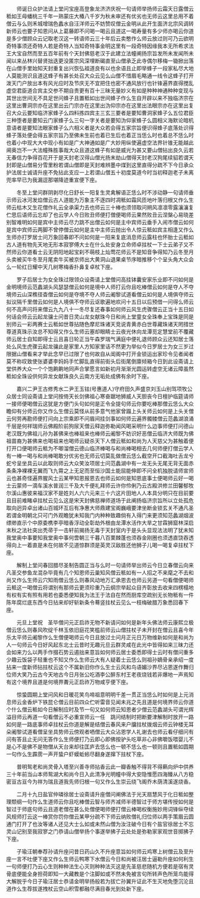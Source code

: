 <!-- { "loadSidebar": true } -->
　　师诞日众护法请上堂问宝座高登象龙济济庆祝一句请师举扬师云霜天日露僧云秪如王母蟠桃三千年一熟蒙庄大椿八千岁为秋未审还有优劣也无师云这里总用不着僧云与么则禾城增瑞色蠡水自汪洋师云不妨赞叹僧云金明从此开生面济北宗风调转新师云也要子知恩问从上葛藤即不问喝一喝云且道这一喝寿量有多少师亦喝云你道是多少僧顾众云记取老汉这一转语师云三十年后云卖憨作么师云放过则可乃云欲明奇特事须还奇特人若是奇特人当知奇特事金明这里有一段奇特因缘我本无所希求法王大宝自然而至五百年前有个天封佛慈老汉于此建立法幢阐扬宗旨发所未发闻所未闻以来丛林兴替贤拙迭更没匿宗风深埋断碣直至山僧承乏此寺偶尔移梅一锄掀出落在山僧手里始知天封重复出兴恢弘祖道良有以也余语且止即举蜂子一段家私尽大地人莫能测识且道这蜂子有甚长处召大众云见么山僧不惜眉毛略通一线令这蜂子打开泼天门户放出本有风光应时及节庆无不宜把住也密不通风放行也针锋遍界直得搅乱虚空君臣道合宾主交参不期自贵更有百十三昧无量妙义有如是种种神通种种变现与其世出世间无不具足世问蜂子且置秪如出世间蜂子作么生自开辟以来不独临济宗在这里出曹洞宗亦在这里出云门宗亦在这里出沩仰宗亦在这里出法眼宗亦在这里出复召大众云要知临济家蜂子么四料拣四宾主三玄三要者是要知曹洞家蜂子么五位君臣三种堕者是要知云门家蜂子么三句一字关者是要知沩仰家蜂子么圆相义海默论暗机意语者是要知法眼家蜂子么六相义者是大众若会得五家宗旨便识得蜂子底落处识得蜂子落处便会得五家宗旨乃至佛未生前也着已生后也着正当恁么时也着总不恁么时也着小中现大大中现小有如是广大神通如是广大妙用纵使遍虚空法界针锥无能越此阃奥岂不一大法幢殊胜事哉大众且道这蜂子有如是威光为甚又要山僧拈出良久云若无春信力争得百花开于是天封老汉得山僧光扬末劫山僧得天封老汉狗尾续貂若谓天封即是山僧易分雪里粉若谓山僧即是天封难辨墨中煤到这里直得分疏不下今日承众护法居士诚请升座不免拈此支应一上若谓山僧五十初度莫道今时当初释迦老子未离兜率早已为我漏逗那堪降迹重宣便下座。

　　冬至上堂问群阴剥尽化日舒长一阳复生灵禽解语正恁么时不涉动静一句请师垂示师云冰河发焰僧云古人道能为万象主不逐四时凋秪如霜风匝地叶落归根又作么生师云枯木又生花僧作礼云全承渠力去也师云三十棒也须领取问朔风凛凛零露瀼瀼复伫思后语师云忘却了也云学人今日败丑师便打僧便喝师云果然败丑云涅槃心易晓差别智难明如何是宾中主师云尽力跳不出僧云如何是主中宾师云垂手入闹市僧云如何是宾中宾师云两脚不曾停僧云如何是主中主师云抛出令人惊云秪如宾主相逢又作么生师亦打罗居士问万象回春即不问如何是一阳来复底消息师云露柱也怀胎士云秪如古人道有物先天地无形本寂寥傅大士在什么处安身立命师卓拄杖一下士云弟子又不然师云你道看士云无阴阳地起宝刹不萌枝上灿莺花师云不是知音争得知乃云冬至月头卖被买牛冬至月尾卖牛买被京师出大黄洞山退果桌节序暗推移个个呈头角大众会么一轮红日耀中天几树寒梅香扑鼻复卓杖下座。

　　罗子后居士为女全珠过限领众设斋请上堂僧问高挂钵囊安家乐业即不问如何是金明境师云范蠡湖头风瑟瑟僧云如何是境中人师打云你且吃棒僧云如何是夺人不夺境师云山深樵径杳僧云如何是夺境不夺人师云阇黎试道看僧云如何是人境俱夺师云拟议隔千里僧云如何是人境俱不夺师云讴歌遍地欢问十五日以后预借一问得么师云何不高声问将来僧云九九八十一冬尽复还春事如何师云风生虎骤僧云正当十五日如何话会师云云起龙骧士问昔日灵山龙女献珠今日和尚上堂童女全珠奉上宝珠是同是别师云一彩两赛士云秪如世尊拈随色摩尼珠诸天竞说青黄赤白世尊藏珠诸天罔措世尊道真珠示汝总不知得又作么生师云塞却眼睛士云夜光休向龙潭觅定慧堂前不覆藏师云居士自知即得士云且喜日轮正当午森罗瑞气满庭中便礼退师顾众云还知居士落处么风生虎骤云起龙骧此是家里人方知家里话不然更为举似今日罗居士为女三岁过限据山僧看来才举此念早已过限了也何故自从闺阁中打开金锁运出家珍令见者闻者莫不称叹致使张婆婆李妈妈手忙脚乱直得前街头后街尾倒廪倾箱今日到此设斋请上堂供养大众一个个饱齁齁地同声合掌愿言如新初月渐渐光圆运转虚空无诸云障虽然秪如全珠设供何异龙女献珠良久云南方无垢处成佛有余时下座。

　　嘉兴二尹王古修秀水二尹王玉铉(号惠道人)守府田久声盛京刘玉山别驾项牧公众居士同设斋请上堂问按倚天长剑佛祖心寒奋踞地狮威人天胆丧今日檀护临筵请师一接师便喝僧云这犹是方便门头句如何是正令全提句师云你要吃棒那僧云恁么大众瞻仰有分师云你又作么生僧云莫怪从前多意气他家曾蹋上头关师云如何是上头关僧云何劳再勘师便打问向上宗乘即不问眉间挂剑事如何师云遍界髑髅僧云范蠡湖浪涌千层是何祥瑞师云佛殿阶前狗尿天僧云释迦弥勒闻风喝采明什么边事师便打问德山老汉既为佛祖儿孙为甚佛来也棒祖来也棒师云阇黎不妨识好恶僧云临济大师既为佛祖苗裔为甚佛来也喝祖来也喝师云疑杀天下人僧云秪如和尚为人天慈父为甚触着便打开口便喝师云秪为不唧溜僧云德山临济棒喝与和尚棒喝相去几何师便打僧云学人有一棒一喝与和尚棒喝敢分优劣也无师云切莫乱做僧云恁么截空开口截海吐舌龙兮蛇兮呈坐具云以此取则师云大众笑汝项居士问范蠡湖中有一龙无头无尾无背无面赤条条净裸裸无翼而飞九霄之上无足而至恒沙国土能屈能伸即不问全机独脱请师宣师云也甚奇怪遍界腥风士云某甲知恩报恩去也师云如何是知恩底事士便喝师云好一喝士云蒙师一滴车溪水普润三千及大千便礼拜师云许你伶俐乃云古殿洪修兰田馨郁牧尔溪山惠彼来福汉家不是姓刘人六六元来三十六这片田地人人本具分明只在目前要且目前难睹卓拄杖云见么这是宋天封佛慈禅师道场于此阐扬临济宗旨所以立处孤危取向迥异卓出诸山百城环互后有净惠大师鼎建宝阁巍峨要津坐断金锁玄关不通凡圣若谓金明朝北只可门外观瞻犹未知我门内种种致趣倘有入得门来更须知范蠡湖烟波缥缈直示个中原委槜李亭暗香浮动全彰劫外根由龙潭水活作大旱之甘霖狮窟林深启末秋之法社突出秃帚于一击轩前揭扬无毒于天封室内于是头头显现法法明了犹未知我堂奥中事要知我堂奥中事何啻朝三千暮八百栗棘蓬也须吞金刚圈也须透直饶吞透得向上一着直是未在何故不见道惊群须是英灵汉敌胜还他狮子儿喝一喝复卓拄杖下座。

　　解制上堂问春回腊尽圣制告圆正当与么时一句请师举出师云今日立春僧云向来凡圣交参鱼龙混杂毕竟有几个知恩师云巢知风僧云秪如有一人招之不来麾之不去和尚又作么生师云穴知雨僧云恁么则春风动地万汇承恩去也师云另道一句看僧便喝师云秪这一喝僧云将谓别有那师云更须珍重乃云纲宗举起众目齐彰放去收来四楞榻地有权有实有照有用若也委悉便知我为法王于法自在然而厨库空疏别无长物秪有一件陈年腐烂底东西今日拈来却好斩新条令蓦竖拄杖云见么一枝梅破腊万象悉回春下座。

　　元旦上堂祝　圣毕僧问元正启祚无物不新请问如何是新年头佛法师云康熙立极僧云恁么则春风吹绽千林玉依旧庭花笑槛前师云山僧拄杖子未开封在僧云且喜今年乐太平师云阇黎作么生僧便喝师云今日且放过士问月正元日万物维新如何是和尚为人一句师云今日好风起东北士云昔时无趣元旦云群灵咸在此光中皆得如来三昧力还会如来力么以两手作掇石势云遏拙来意旨如何师云居士委悉即得士云时有僧问重多少趣云饭袋子轻重也不知又作么生师云大有人疑着士云恁么则祖孙嫡骨亲承绍一度拈来一度新师拈拄杖云这个不属新旧你作么生士云风和鸟语媚沙界尽沾恩遂作舞归位师大笑乃云古今天地古今日月张公吃酒李公醉东村王老夜烧钱若非爆地一声焉知有这个境界且道是何境界聻元正启祚万物咸亨便下座。

　　惊蛰圆期上堂问风和日暖花笑鸟啼祖意明明千差一贯正当恁么时如何是上元消息师云金香炉下铁昆仑僧云目前四众伫听雷音见闻未兆之先且道是何境界师云你道个什么僧云秪如今日解制应时及节一句又如何师云知恩者少僧云范蠡湖头可谓光辉溢目师云再道一句看僧云不必重宣师云一任　跳问结制时把断要津解制时放开一路如何是一路底事师卓拄杖云你道是解是结僧云春风来户牖拄杖拨烟云师云钟楼无耳朵阇黎试道看僧呈坐具势师云傍观者哂僧云大众沾恩学人礼谢去也师云看仔细问有问有答且止无问无答作么生师便打乃云即心即佛按驴头吃草非心非佛嚼饭喂婴儿不是心不是佛不是物僧从天台来却往匡庐去恁么也一顿不恁么也一顿则且置秪如圆期一句作么生霹雳一声开蛰户虾蟆蚯蚓尽翻身遂撺下拄杖下座。

　　普明鸳老和尚灵骨入塔至兴善寺师拈香云此一瓣香触不得背不得爇向炉中供养三十年前当山本师鸳湖大和尚今日入此清净光明幢中得大安隐惟愿四海臻从八方稳密亘古亘今为祥为瑞且道我先师归根一句又作么生崇云绕飞阁乔木荫清溪遂烧香。

　　二月十九日盐官仲璘徐居士设斋请升座僧问阐佛法于光天扇慧风于化日秪如整理颓纲一句作么生道师云你且吃棒僧云智与师齐减师半德智过于师方堪传授如何是智过于师底句师云且道老僧在甚么处僧便喝师便打僧云棒喝权衡施妙用词锋纵夺续风规师打云这一棒赏你罚你僧云某甲分疏不下师云纳败僧礼归位师以两手策眉云圆通门打开了也汝等诸人还见大士么如或未然山僧为汝注破今日有个盐官徐居士不忘灵山记别至我寂寥之门恭请山僧举扬个事遂举拂子云处处是弥勒家家观世音掷拂子下座。

　　子瑜汪朝奉荐孙请升座问昔日药山久不升座意旨如何师云鸡寒上树僧云及至升座一言不吐便下座又作么生师云鸭寒下水僧云今日和尚被汪居士逼勒升座如何利生一句师便打乃云心生则种种法生心灭则种种法灭这是先圣慈悲随机方便若是宿有灵骨底便能全身担荷即知一大藏教是个注脚如或不然未免被言句所转声色所笼鸟能得大解脱乎今日子瑜汪居士恭请金明举扬般若为拔亡孙翼升证此不生灭地免堕沉沦且道作么生荐拔遂拽杖云空山积雪都融尽满目春光到处新下座。


